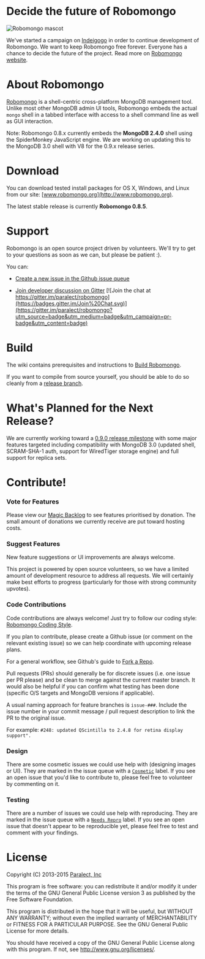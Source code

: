 Decide the future of Robomongo
==============
![Robomongo mascot](http://app.robomongo.org/images/robomongo-64x64.png) 

We've started a campaign on [Indeigogo](https://www.indiegogo.com/projects/save-robomongo) in order to continue development of Robomongo. We want to keep Robomongo free forever. Everyone has a chance to decide the future of the project. Read more on [Robomongo website](http://robomongo.org).



About Robomongo
===============

[Robomongo](http://www.robomongo.org) is a shell-centric cross-platform MongoDB management tool. Unlike most other MongoDB admin UI tools, Robomongo embeds the actual `mongo` shell in a tabbed interface with access to a shell command line as well as GUI interaction.

Note: Robomongo 0.8.x currently embeds the **MongoDB 2.4.0** shell using the SpiderMonkey JavaScript engine. We are working on updating this to the MongoDB 3.0 shell with V8 for the 0.9.x release series.


Download
========

You can download tested install packages for OS X, Windows, and Linux from our site: [www.robomongo.org](http://www.robomongo.org).

The latest stable release is currently **Robomongo 0.8.5**.

Support
=======

Robomongo is an open source project driven by volunteers. We'll try to get to your questions as soon as we can, but please be patient :).

You can:

 - [Create a new issue in the Github issue queue](https://github.com/paralect/robomongo/issues)

 - [Join developer discussion on Gitter](https://gitter.im/paralect/robomongo) [![Join the chat at https://gitter.im/paralect/robomongo](https://badges.gitter.im/Join%20Chat.svg)](https://gitter.im/paralect/robomongo?utm_source=badge&utm_medium=badge&utm_campaign=pr-badge&utm_content=badge)

Build
=====

The wiki contains prerequisites and instructions to [Build Robomongo](https://github.com/paralect/robomongo/wiki/Build-Robomongo).

If you want to compile from source yourself, you should be able to do so cleanly from a [release branch](https://github.com/paralect/robomongo/releases).

What's Planned for the Next Release?
====================================

We are currently working toward a [0.9.0 release milestone](https://github.com/paralect/robomongo/milestones/Robomongo%200.9.0)
with some major features targeted including compatibility with MongoDB 3.0
(updated shell, SCRAM-SHA-1 auth, support for WiredTiger storage engine)
and full support for replica sets.

Contribute!
===========

### Vote for Features

Please view our [Magic Backlog](http://app.robomongo.org/backlog) to see features prioritised by donation. The small amount of donations we currently receive are put toward hosting costs.

### Suggest Features

New feature suggestions or UI improvements are always welcome.

This project is powered by open source volunteers, so we have a limited amount of development resource to address all requests. We will certainly make best efforts to progress (particularly for those with strong community upvotes).

### Code Contributions

Code contributions are always welcome! Just try to follow our coding style: [Robomongo Coding Style](https://github.com/paralect/robomongo/wiki/Robomongo-Coding-Style).

If you plan to contribute, please create a Github issue (or comment on the relevant existing issue) so we can help coordinate with upcoming release plans.

For a general workflow, see Github's guide to [Fork a Repo](https://help.github.com/articles/fork-a-repo/).

Pull requests (PRs) should generally be for discrete issues (i.e. one issue per PR please) and be clean to merge against the current master branch. It would also be helpful if you can confirm what testing has been done (specific O/S targets and MongoDB versions if applicable).

A usual naming approach for feature branches is `issue-###`. Include the issue number in your commit message / pull request description to link the PR to the original issue.

For example:
```#248: updated QScintilla to 2.4.8 for retina display support".```

### Design

There are some cosmetic issues we could use help with (designing images or UI). They are marked in the issue queue with a [`Cosmetic`](https://github.com/paralect/robomongo/labels/cosmetic) label. If you see an open issue that you'd like to contribute to, please feel free to volunteer by commenting on it.

### Testing

There are a number of issues we could use help with reproducing. They are marked in the issue queue with a [`Needs Repro`](https://github.com/paralect/robomongo/labels/needs%20repro) label. If you see an open issue that doesn't appear to be reproducible yet, please feel free to test and comment with your findings.


License
=======

Copyright (C) 2013-2015 [Paralect, Inc](http://www.paralect.com)

This program is free software: you can redistribute it and/or modify
it under the terms of the GNU General Public License version 3 as 
published by the Free Software Foundation.

This program is distributed in the hope that it will be useful,
but WITHOUT ANY WARRANTY; without even the implied warranty of
MERCHANTABILITY or FITNESS FOR A PARTICULAR PURPOSE.  See the
GNU General Public License for more details.

You should have received a copy of the GNU General Public License
along with this program. If not, see <http://www.gnu.org/licenses/>.
